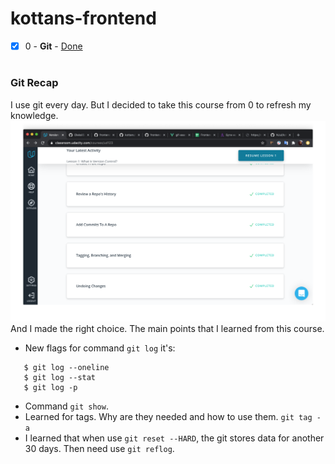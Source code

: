 # kottans-frontend

- [x] 0 - <b>Git</b> - [Done](#anchor-git)

#

### <a name="anchor-git">Git Recap</a>
I use git every day.
But I decided to take this course from 0 to refresh my knowledge.
![Screenshot git](./screenshots/git-basics/git.png "Git")
And I made the right choice.
The main points that I learned from this course.
 - New flags for command `git log` it's:
 ```
    $ git log --oneline
    $ git log --stat
    $ git log -p
 ```
 - Command `git show`.
 - Learned for tags. Why are they needed and how to use them. `git tag -a`
 - I learned that when use `git reset --HARD`, the git stores data for another 30 days. Then need use `git reflog`.


